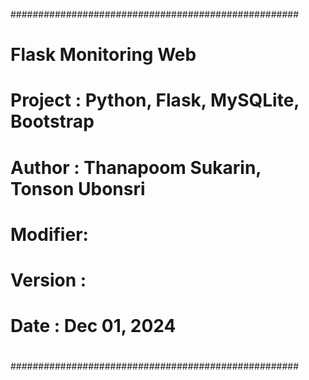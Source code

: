 ####################################################
# Flask Monitoring Web
#
# 
# Project : Python, Flask, MySQLite, Bootstrap
# Author  : Thanapoom Sukarin, Tonson Ubonsri
# Modifier: 
# Version : 
# Date    : Dec 01, 2024
#
####################################################
